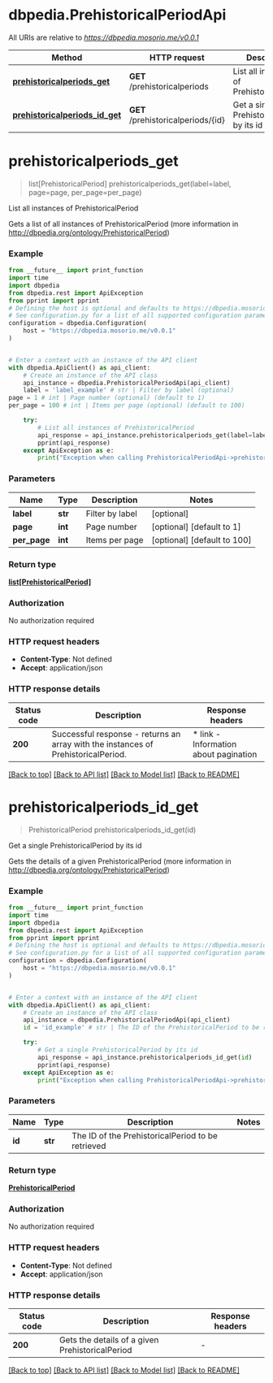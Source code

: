 # dbpedia.PrehistoricalPeriodApi

All URIs are relative to *https://dbpedia.mosorio.me/v0.0.1*

Method | HTTP request | Description
------------- | ------------- | -------------
[**prehistoricalperiods_get**](PrehistoricalPeriodApi.md#prehistoricalperiods_get) | **GET** /prehistoricalperiods | List all instances of PrehistoricalPeriod
[**prehistoricalperiods_id_get**](PrehistoricalPeriodApi.md#prehistoricalperiods_id_get) | **GET** /prehistoricalperiods/{id} | Get a single PrehistoricalPeriod by its id


# **prehistoricalperiods_get**
> list[PrehistoricalPeriod] prehistoricalperiods_get(label=label, page=page, per_page=per_page)

List all instances of PrehistoricalPeriod

Gets a list of all instances of PrehistoricalPeriod (more information in http://dbpedia.org/ontology/PrehistoricalPeriod)

### Example

```python
from __future__ import print_function
import time
import dbpedia
from dbpedia.rest import ApiException
from pprint import pprint
# Defining the host is optional and defaults to https://dbpedia.mosorio.me/v0.0.1
# See configuration.py for a list of all supported configuration parameters.
configuration = dbpedia.Configuration(
    host = "https://dbpedia.mosorio.me/v0.0.1"
)


# Enter a context with an instance of the API client
with dbpedia.ApiClient() as api_client:
    # Create an instance of the API class
    api_instance = dbpedia.PrehistoricalPeriodApi(api_client)
    label = 'label_example' # str | Filter by label (optional)
page = 1 # int | Page number (optional) (default to 1)
per_page = 100 # int | Items per page (optional) (default to 100)

    try:
        # List all instances of PrehistoricalPeriod
        api_response = api_instance.prehistoricalperiods_get(label=label, page=page, per_page=per_page)
        pprint(api_response)
    except ApiException as e:
        print("Exception when calling PrehistoricalPeriodApi->prehistoricalperiods_get: %s\n" % e)
```

### Parameters

Name | Type | Description  | Notes
------------- | ------------- | ------------- | -------------
 **label** | **str**| Filter by label | [optional] 
 **page** | **int**| Page number | [optional] [default to 1]
 **per_page** | **int**| Items per page | [optional] [default to 100]

### Return type

[**list[PrehistoricalPeriod]**](PrehistoricalPeriod.md)

### Authorization

No authorization required

### HTTP request headers

 - **Content-Type**: Not defined
 - **Accept**: application/json

### HTTP response details
| Status code | Description | Response headers |
|-------------|-------------|------------------|
**200** | Successful response - returns an array with the instances of PrehistoricalPeriod. |  * link - Information about pagination <br>  |

[[Back to top]](#) [[Back to API list]](../README.md#documentation-for-api-endpoints) [[Back to Model list]](../README.md#documentation-for-models) [[Back to README]](../README.md)

# **prehistoricalperiods_id_get**
> PrehistoricalPeriod prehistoricalperiods_id_get(id)

Get a single PrehistoricalPeriod by its id

Gets the details of a given PrehistoricalPeriod (more information in http://dbpedia.org/ontology/PrehistoricalPeriod)

### Example

```python
from __future__ import print_function
import time
import dbpedia
from dbpedia.rest import ApiException
from pprint import pprint
# Defining the host is optional and defaults to https://dbpedia.mosorio.me/v0.0.1
# See configuration.py for a list of all supported configuration parameters.
configuration = dbpedia.Configuration(
    host = "https://dbpedia.mosorio.me/v0.0.1"
)


# Enter a context with an instance of the API client
with dbpedia.ApiClient() as api_client:
    # Create an instance of the API class
    api_instance = dbpedia.PrehistoricalPeriodApi(api_client)
    id = 'id_example' # str | The ID of the PrehistoricalPeriod to be retrieved

    try:
        # Get a single PrehistoricalPeriod by its id
        api_response = api_instance.prehistoricalperiods_id_get(id)
        pprint(api_response)
    except ApiException as e:
        print("Exception when calling PrehistoricalPeriodApi->prehistoricalperiods_id_get: %s\n" % e)
```

### Parameters

Name | Type | Description  | Notes
------------- | ------------- | ------------- | -------------
 **id** | **str**| The ID of the PrehistoricalPeriod to be retrieved | 

### Return type

[**PrehistoricalPeriod**](PrehistoricalPeriod.md)

### Authorization

No authorization required

### HTTP request headers

 - **Content-Type**: Not defined
 - **Accept**: application/json

### HTTP response details
| Status code | Description | Response headers |
|-------------|-------------|------------------|
**200** | Gets the details of a given PrehistoricalPeriod |  -  |

[[Back to top]](#) [[Back to API list]](../README.md#documentation-for-api-endpoints) [[Back to Model list]](../README.md#documentation-for-models) [[Back to README]](../README.md)

